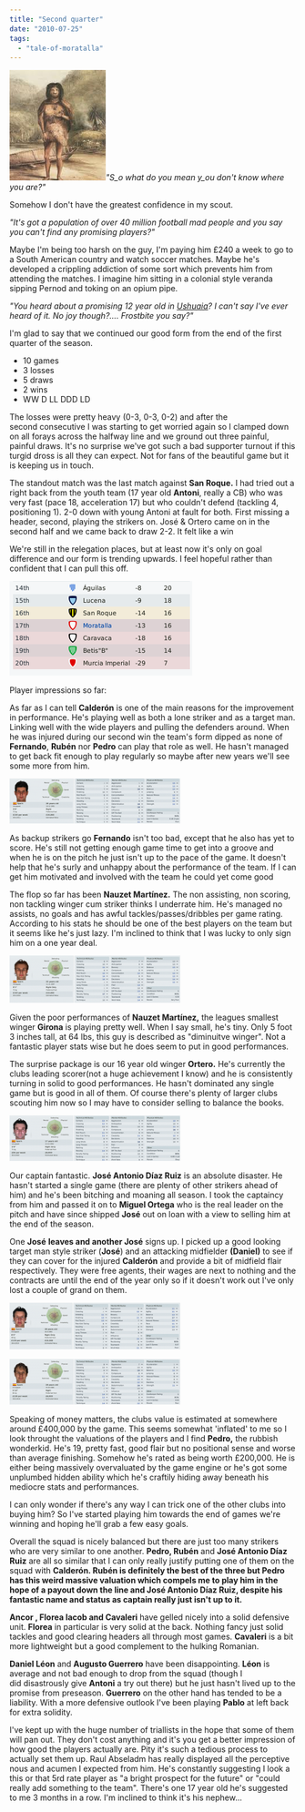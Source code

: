 ```yaml
---
title: "Second quarter"
date: "2010-07-25"
tags: 
  - "tale-of-moratalla"
---
```


_![](images/tierradelfuego.png "tierradelfuego")"S_o what do you mean y_ou don't know where you are?"_

Somehow I don't have the greatest confidence in my scout.

_"It's got a population of over 40 million football mad people and you say you can't find any promising players?"_

Maybe I'm being too harsh on the guy, I'm paying him £240 a week to go to a South American country and watch soccer matches. Maybe he's developed a crippling addiction of some sort which prevents him from attending the matches. I imagine him sitting in a colonial style veranda sipping Pernod and toking on an opium pipe.

_"You heard about a promising 12 year old in_ [_Ushuaia_](http://maps.google.com/?ie=UTF8&ll=-54.686534,-68.049316&spn=7.54994,18.149414&z=6)_? I can't say I've ever heard of it. No joy though?.... Frostbite you say?"_

I'm glad to say that we continued our good form from the end of the first quarter of the season.

- 10 games
- 3 losses
- 5 draws
- 2 wins
- WW D LL DDD LD

The losses were pretty heavy (0-3, 0-3, 0-2) and after the second consecutive I was starting to get worried again so I clamped down on all forays across the halfway line and we ground out three painful, painful draws. It's no surprise we've got such a bad supporter turnout if this turgid dross is all they can expect. Not for fans of the beautiful game but it is keeping us in touch.

The standout match was the last match against **San Roque.** I had tried out a right back from the youth team (17 year old **Antoni**, really a CB) who was very fast (pace 18, acceleration 17) but who couldn't defend (tackling 4, positioning 1). 2-0 down with young Antoni at fault for both. First missing a header, second, playing the strikers on. José & Ortero came on in the second half and we came back to draw 2-2. It felt like a win

We're still in the relegation places, but at least now it's only on goal difference and our form is trending upwards. I feel hopeful rather than confident that I can pull this off.

![halfwaytabledetail2009](images/halfwaytabledetail2009.png "halfwaytabledetail2009")

Player impressions so far:

As far as I can tell **Calderón** is one of the main reasons for the improvement in performance. He's playing well as both a lone striker and as a target man. Linking well with the wide players and pulling the defenders around. When he was injured during our second win the team's form dipped as none of **Fernando**, **Rubén** nor **Pedro** can play that role as well. He hasn't managed to get back fit enough to play regularly so maybe after new years we'll see some more from him.

[![calderon001](images/calderon001-300x79.png "calderon001")](http://spurious-logic.net/wp-content/uploads/2010/07/calderon001.png)

As backup strikers go **Fernando** isn't too bad, except that he also has yet to score. He's still not getting enough game time to get into a groove and when he is on the pitch he just isn't up to the pace of the game. It doesn't help that he's surly and unhappy about the performance of the team. If I can get him motivated and involved with the team he could yet come good

The flop so far has been **Nauzet Martínez.** The non assisting, non scoring, non tackling winger cum striker thinks I underrate him. He's managed no assists, no goals and has awful tackles/passes/dribbles per game rating. According to his stats he should be one of the best players on the team but it seems like he's just lazy. I'm inclined to think that I was lucky to only sign him on a one year deal.

[![nauzetmartinez001](images/nauzetmartinez001-300x83.png "nauzetmartinez001")](http://spurious-logic.net/wp-content/uploads/2010/07/nauzetmartinez001.png)

Given the poor performances of **Nauzet Martínez,** the leagues smallest winger **Girona** is playing pretty well. When I say small, he's tiny. Only 5 foot 3 inches tall, at 64 lbs, this guy is described as "diminuitve winger". Not a fantastic player stats wise but he does seem to put in good performances.

The surprise package is our 16 year old winger **Ortero.** He's currently the clubs leading scorer(not a huge achievement I know) and he is consistently turning in solid to good performances. He hasn't dominated any single game but is good in all of them. Of course there's plenty of larger clubs scouting him now so I may have to consider selling to balance the books.

[![otero001](images/otero001-300x80.png "otero001")](http://spurious-logic.net/wp-content/uploads/2010/07/otero001.png)

Our captain fantastic. **José Antonio Díaz Ruiz** is an absolute disaster. He hasn't started a single game (there are plenty of other strikers ahead of him) and he's been bitching and moaning all season. I took the captaincy from him and passed it on to **Miguel Ortega** who is the real leader on the pitch and have since shipped **José** out on loan with a view to selling him at the end of the season.

One **José** **leaves and another José** signs up. I picked up a good looking target man style striker (**José**) and an attacking midfielder **(Daniel)** to see if they can cover for the injured **Calderón** and provide a bit of midfield flair respectively. They were free agents, their wages are next to nothing and the contracts are until the end of the year only so if it doesn't work out I've only lost a couple of grand on them.

[![jose001](images/jose001-300x82.png "jose001")](http://spurious-logic.net/wp-content/uploads/2010/07/jose001.png)

[![daniel001](images/daniel001-300x80.png "daniel001")](http://spurious-logic.net/wp-content/uploads/2010/07/daniel001.png)

Speaking of money matters, the clubs value is estimated at somewhere around £400,000 by the game. This seems somewhat 'inflated' to me so I look throught the valuations of the players and I find **Pedro,** the rubbish wonderkid. He's 19, pretty fast, good flair but no positional sense and worse than average finishing. Somehow he's rated as being worth £200,000. He is either being massively overvaluated by the game engine or he's got some unplumbed hidden ability which he's craftily hiding away beneath his mediocre stats and performances.

I can only wonder if there's any way I can trick one of the other clubs into buying him? So I've started playing him towards the end of games we're winning and hoping he'll grab a few easy goals.

Overall the squad is nicely balanced but there are just too many strikers who are very similar to one another. **Pedro, Rubén** and **José Antonio Díaz Ruiz** are all so similar that I can only really justify putting one of them on the squad with **Calderón. **Rubén** is definitely the best of the three but **Pedro** has this weird massive valuation which compels me to play him in the hope of a payout down the line and **José Antonio Díaz Ruiz**, despite his fantastic name and status as captain really just isn't up to it.**

****Ancor ,** Florea Iacob and Cavaleri** have gelled nicely into a solid defensive unit. **Florea** in particular is very solid at the back. Nothing fancy just solid tackles and good clearing headers all through most games. **Cavaleri** is a bit more lightweight but a good complement to the hulking Romanian.

**Daniel Léon** and **Augusto Guerrero** have been disappointing. **Léon** is average and not bad enough to drop from the squad (though I did disastrously give **Antoni** a try out there) but he just hasn't lived up to the promise from preseason. **Guerrero** on the other hand has tended to be a liability. With a more defensive outlook I've been playing **Pablo** at left back for extra solidity.

I've kept up with the huge number of triallists in the hope that some of them will pan out. They don't cost anything and it's you get a better impression of how good the players actually are. Pity it's such a tedious process to actually set them up. Raul Abseladm has really displayed all the perceptive nous and acumen I expected from him. He's constantly suggesting I look a this or that 5rd rate player as "a bright prospect for the future" or "could really add something to the team". There's one 17 year old he's suggested to me 3 months in a row. I'm inclined to think it's his nephew...

